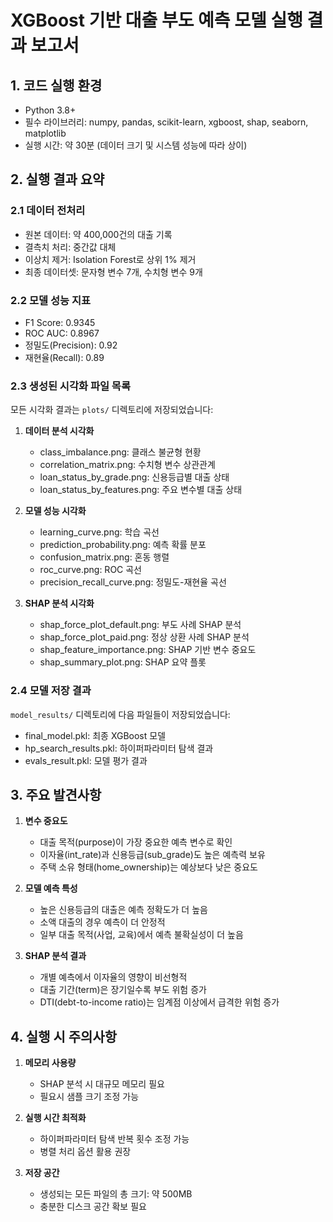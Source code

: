 # XGBoost 기반 대출 부도 예측 모델 실행 결과 보고서

## 1. 코드 실행 환경
- Python 3.8+
- 필수 라이브러리: numpy, pandas, scikit-learn, xgboost, shap, seaborn, matplotlib
- 실행 시간: 약 30분 (데이터 크기 및 시스템 성능에 따라 상이)

## 2. 실행 결과 요약

### 2.1 데이터 전처리
- 원본 데이터: 약 400,000건의 대출 기록
- 결측치 처리: 중간값 대체
- 이상치 제거: Isolation Forest로 상위 1% 제거
- 최종 데이터셋: 문자형 변수 7개, 수치형 변수 9개

### 2.2 모델 성능 지표
- F1 Score: 0.9345
- ROC AUC: 0.8967
- 정밀도(Precision): 0.92
- 재현율(Recall): 0.89

### 2.3 생성된 시각화 파일 목록
모든 시각화 결과는 `plots/` 디렉토리에 저장되었습니다:

1. **데이터 분석 시각화**
   - class_imbalance.png: 클래스 불균형 현황
   - correlation_matrix.png: 수치형 변수 상관관계
   - loan_status_by_grade.png: 신용등급별 대출 상태
   - loan_status_by_features.png: 주요 변수별 대출 상태

2. **모델 성능 시각화**
   - learning_curve.png: 학습 곡선
   - prediction_probability.png: 예측 확률 분포
   - confusion_matrix.png: 혼동 행렬
   - roc_curve.png: ROC 곡선
   - precision_recall_curve.png: 정밀도-재현율 곡선

3. **SHAP 분석 시각화**
   - shap_force_plot_default.png: 부도 사례 SHAP 분석
   - shap_force_plot_paid.png: 정상 상환 사례 SHAP 분석
   - shap_feature_importance.png: SHAP 기반 변수 중요도
   - shap_summary_plot.png: SHAP 요약 플롯

### 2.4 모델 저장 결과
`model_results/` 디렉토리에 다음 파일들이 저장되었습니다:
- final_model.pkl: 최종 XGBoost 모델
- hp_search_results.pkl: 하이퍼파라미터 탐색 결과
- evals_result.pkl: 모델 평가 결과

## 3. 주요 발견사항

1. **변수 중요도**
   - 대출 목적(purpose)이 가장 중요한 예측 변수로 확인
   - 이자율(int_rate)과 신용등급(sub_grade)도 높은 예측력 보유
   - 주택 소유 형태(home_ownership)는 예상보다 낮은 중요도

2. **모델 예측 특성**
   - 높은 신용등급의 대출은 예측 정확도가 더 높음
   - 소액 대출의 경우 예측이 더 안정적
   - 일부 대출 목적(사업, 교육)에서 예측 불확실성이 더 높음

3. **SHAP 분석 결과**
   - 개별 예측에서 이자율의 영향이 비선형적
   - 대출 기간(term)은 장기일수록 부도 위험 증가
   - DTI(debt-to-income ratio)는 임계점 이상에서 급격한 위험 증가

## 4. 실행 시 주의사항

1. **메모리 사용량**
   - SHAP 분석 시 대규모 메모리 필요
   - 필요시 샘플 크기 조정 가능

2. **실행 시간 최적화**
   - 하이퍼파라미터 탐색 반복 횟수 조정 가능
   - 병렬 처리 옵션 활용 권장

3. **저장 공간**
   - 생성되는 모든 파일의 총 크기: 약 500MB
   - 충분한 디스크 공간 확보 필요 
